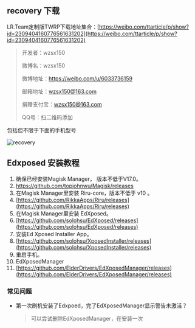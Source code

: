 ## recovery 下载

LR.Team定制版TWRP下载地址集合：[https://weibo.com/ttarticle/p/show?id=2309404160776561631202](https://weibo.com/ttarticle/p/show?id=2309404160776561631202)

> 开发者：wzsx150 
>
> 微博名：wzsx150 
>
> 微博地址：https://weibo.com/u/6033736159 
>
> 邮箱地址：wzsx150@163.com 
>
> 捐赠支付宝：wzsx150@163.com 
>
> QQ号：扫二维码添加

包括但不限于下面的手机型号

![recovery](https://image.yoouu.cn/sunseekerx/wangji/recovery.png)



## Edxposed 安装教程

1. 确保已经安装Magisk Manager， 版本不低于V17.0。
2. [https://github.com/topjohnwu/Magisk/releases ](https://github.com/topjohnwu/Magisk/releases)
3. 在Magisk Manager里安装 Riru-core，版本不低于 v10 。
4. [https://github.com/RikkaApps/Riru/releases](https://github.com/RikkaApps/Riru/releases)
5. 在Magisk Manager里安装 EdXposed。
6. [https://github.com/solohsu/EdXposed/releases](https://github.com/solohsu/EdXposed/releases)
7. 安装Ed Xposed Installer App。
8. [https://github.com/solohsu/XposedInstaller/releases](https://github.com/solohsu/XposedInstaller/releases)
9. 重启手机。
10. EdXposedManager
11. [https://github.com/ElderDrivers/EdXposedManager/releases](https://github.com/ElderDrivers/EdXposedManager/releases)

### 常见问题

- 第一次刷机安装了Edxpoed，完了EdXposedManager显示警告未激活？
  
  > 可以尝试删除EdXposedManager，在安装一次